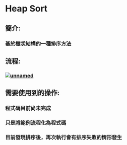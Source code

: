 # Heap Sort
## 簡介:
###    基於樹狀結構的一種排序方法
## 流程:
###    <a href="https://ibb.co/fSWr7wL"><img src="https://i.ibb.co/fSWr7wL/unnamed.jpg" alt="unnamed" border="0"></a>
## 需要使用到的操作:
###    

### 程式碼目前尚未完成
### 只是將範例流程化為程式碼
### 目前發現排序後，再次執行會有排序失敗的情形發生
